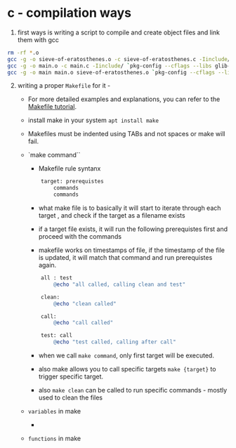 # c - compilation ways 

1) first ways is writing a script to compile and create object files and link them with gcc 

```bash
rm -rf *.o
gcc -g -o sieve-of-eratosthenes.o -c sieve-of-eratosthenes.c -Iinclude/ `pkg-config --cflags --libs glib-2.0`
gcc -g -o main.o -c main.c -Iinclude/ `pkg-config --cflags --libs glib-2.0`
gcc -g -o main main.o sieve-of-eratosthenes.o `pkg-config --cflags --libs glib-2.0`
```

2) writing a proper `Makefile` for it  - 

    * For more detailed examples and explanations, you can refer to the [Makefile tutorial](https://makefiletutorial.com/#makefile-cookbook).
    
    * install make in your system ```apt install make```

    * Makefiles must be indented using TABs and not spaces or make will fail.

    * `make command``

        * Makefile rule syntanx 

        ```bash
            target: prerequistes
                commands
                commands 
        ```

        * what make file is to basically it will start to iterate through each target , and check if the target as a filename exists

        * if a target file exists, it will run the following prerequistes first and proceed with the commands

        * makefile works on timestamps of file, if the timestamp of the file is updated, it will match that command and run prerequistes again.

        ```Makefile
            all : test
                @echo "all called, calling clean and test"

            clean: 
                @echo "clean called"

            call:
                @echo "call called"

            test: call
                @echo "test called, calling after call"

        ```

        * when we call `make command`,  only first target will be executed.

        * also make allows you to call specific targets `make {target}` to trigger specific target.

        * also `make clean` can be called to run specific commands - mostly used to clean the files

    * `variables` in make 

        * 

    * `functions` in make
